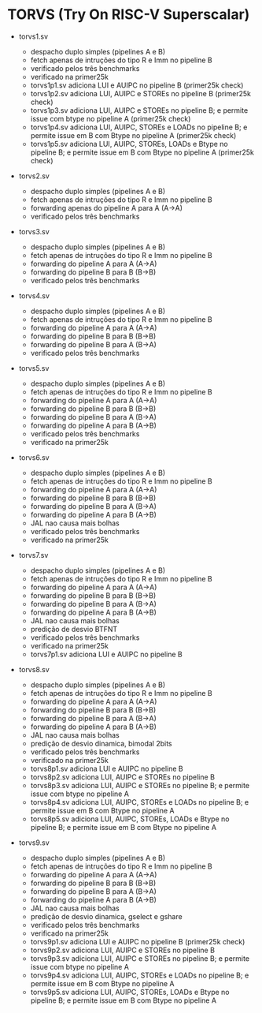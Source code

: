 # TORVS (Try On RISC-V Superscalar)

- torvs1.sv
	- despacho duplo simples (pipelines A e B)
	- fetch apenas de intruções do tipo R e Imm no pipeline B
	- verificado pelos três benchmarks
	- verificado na primer25k
	- torvs1p1.sv adiciona LUI e AUIPC no pipeline B (primer25k check)
	- torvs1p2.sv adiciona LUI, AUIPC e STOREs no pipeline B (primer25k check)
	- torvs1p3.sv adiciona LUI, AUIPC e STOREs no pipeline B; e permite issue com btype no pipeline A (primer25k check)
	- torvs1p4.sv adiciona LUI, AUIPC, STOREs e LOADs no pipeline B; e permite issue em B com Btype no pipeline A (primer25k check)
	- torvs1p5.sv adiciona LUI, AUIPC, STOREs, LOADs e Btype no pipeline B; e permite issue em B com Btype no pipeline A (primer25k check)

- torvs2.sv
	- despacho duplo simples (pipelines A e B)
	- fetch apenas de intruções do tipo R e Imm no pipeline B
	- forwarding apenas do pipeline A para A (A-\>A)
	- verificado pelos três benchmarks

- torvs3.sv
	- despacho duplo simples (pipelines A e B)
	- fetch apenas de intruções do tipo R e Imm no pipeline B
	- forwarding do pipeline A para A (A-\>A)
	- forwarding do pipeline B para B (B-\>B)
	- verificado pelos três benchmarks

- torvs4.sv
	- despacho duplo simples (pipelines A e B)
	- fetch apenas de intruções do tipo R e Imm no pipeline B
	- forwarding do pipeline A para A (A-\>A)
	- forwarding do pipeline B para B (B-\>B)
	- forwarding do pipeline B para A (B-\>A)
	- verificado pelos três benchmarks

- torvs5.sv
	- despacho duplo simples (pipelines A e B)
	- fetch apenas de intruções do tipo R e Imm no pipeline B
	- forwarding do pipeline A para A (A-\>A)
	- forwarding do pipeline B para B (B-\>B)
	- forwarding do pipeline B para A (B-\>A)
	- forwarding do pipeline A para B (A-\>B)
	- verificado pelos três benchmarks
	- verificado na primer25k

- torvs6.sv
	- despacho duplo simples (pipelines A e B)
	- fetch apenas de intruções do tipo R e Imm no pipeline B
	- forwarding do pipeline A para A (A-\>A)
	- forwarding do pipeline B para B (B-\>B)
	- forwarding do pipeline B para A (B-\>A)
	- forwarding do pipeline A para B (A-\>B)
	- JAL nao causa mais bolhas
	- verificado pelos três benchmarks
	- verificado na primer25k

- torvs7.sv
	- despacho duplo simples (pipelines A e B)
	- fetch apenas de intruções do tipo R e Imm no pipeline B
	- forwarding do pipeline A para A (A-\>A)
	- forwarding do pipeline B para B (B-\>B)
	- forwarding do pipeline B para A (B-\>A)
	- forwarding do pipeline A para B (A-\>B)
	- JAL nao causa mais bolhas
	- predição de desvio BTFNT
	- verificado pelos três benchmarks
	- verificado na primer25k
	- torvs7p1.sv adiciona LUI e AUIPC no pipeline B

- torvs8.sv
	- despacho duplo simples (pipelines A e B)
	- fetch apenas de intruções do tipo R e Imm no pipeline B
	- forwarding do pipeline A para A (A-\>A)
	- forwarding do pipeline B para B (B-\>B)
	- forwarding do pipeline B para A (B-\>A)
	- forwarding do pipeline A para B (A-\>B)
	- JAL nao causa mais bolhas
	- predição de desvio dinamica, bimodal 2bits
	- verificado pelos três benchmarks
	- verificado na primer25k
	- torvs8p1.sv adiciona LUI e AUIPC no pipeline B
	- torvs8p2.sv adiciona LUI, AUIPC e STOREs no pipeline B
	- torvs8p3.sv adiciona LUI, AUIPC e STOREs no pipeline B; e permite issue com btype no pipeline A
	- torvs8p4.sv adiciona LUI, AUIPC, STOREs e LOADs no pipeline B; e permite issue em B com Btype no pipeline A
	- torvs8p5.sv adiciona LUI, AUIPC, STOREs, LOADs e Btype no pipeline B; e permite issue em B com Btype no pipeline A


- torvs9.sv
	- despacho duplo simples (pipelines A e B)
	- fetch apenas de intruções do tipo R e Imm no pipeline B
	- forwarding do pipeline A para A (A-\>A)
	- forwarding do pipeline B para B (B-\>B)
	- forwarding do pipeline B para A (B-\>A)
	- forwarding do pipeline A para B (A-\>B)
	- JAL nao causa mais bolhas
	- predição de desvio dinamica, gselect e gshare
	- verificado pelos três benchmarks
	- verificado na primer25k
	- torvs9p1.sv adiciona LUI e AUIPC no pipeline B (primer25k check)
	- torvs9p2.sv adiciona LUI, AUIPC e STOREs no pipeline B
	- torvs9p3.sv adiciona LUI, AUIPC e STOREs no pipeline B; e permite issue com btype no pipeline A
	- torvs9p4.sv adiciona LUI, AUIPC, STOREs e LOADs no pipeline B; e permite issue em B com Btype no pipeline A
	- torvs9p5.sv adiciona LUI, AUIPC, STOREs, LOADs e Btype no pipeline B; e permite issue em B com Btype no pipeline A

